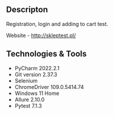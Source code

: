 ## Descripton
Registration, login and adding to cart test.

Website - http://skleptest.pl/

## Technologies & Tools
* PyCharm 2022.2.1
* Git version 2.37.3
* Selenium
* ChromeDriver 109.0.5414.74
* Windows 11 Home
* Allure 2.10.0
* Pytest 7.1.3

